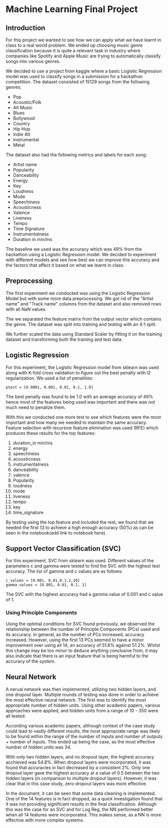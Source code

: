 # Machine Learning Final Project

## Introduction

For this project we wanted to see how we can apply what we have learnt in class to a real world problem.
We ended up choosing music genre classification because it is quite a relevant task in industry where companies like Spotify and Apple Music are trying to automatically classify songs into various genres.

We decided to use a project from kaggle where a basic Logistic Regression model was used to classify songs in a submission for a hackathon competition. The dataset consisted of 15129 songs from the following genres:

-   Pop
-   Acoustic/Folk
-   Alt Music
-   Blues
-   Bollywood
-   Country
-   Hip Hop
-   Indie Alt
-   Instrumental
-   Metal

The dataset also had the following metrics and labels for each song:

-   Artist name
-   Popularity
-   Danceability
-   Energy
-   Key
-   Loudness
-   Mode
-   Speechiness
-   Acousticness
-   Valence
-   Liveness
-   Tempo
-   Time Signature
-   Instrumentalness
-   Duration in min/ms

The baseline we used was the accuracy which was 49% from the hackathon using a Logistic Regression model. We decided to experiment with different models and see how best we can improve this accuracy and the factors that affect it based on what we learnt in class.

## Preprocessing

The first experiment we conducted was using the Logistic Regression Model but with some more data preprocessing. We got rid of the "Artist name" and "Track name" columns from the dataset and also removed rows with all NaN values.

The we separated the feature matrix from the output vector which contains the genre. The dataset was split into training and testing with an 4:1 split.

We further scaled the data using Standard Scaler by fitting it on the training dataset and transforming both the training and test data.

## Logistic Regression

For this experiment, the Logistic Regression model from sklearn was used along with K-fold cross validation to figure out the best penalty with l2 regularization. We used a list of penalities:

```
ptest = [0.0001, 0.001, 0.01, 0.1, 1.0]
```

The best penatly was found to be 1.0 with an average accuracy of 49% hence most of the features being used was important and there was not much need to penalize them.

With this we conducted one more test to see which features were the most important and how many we needed to maintain the same accuracy. Feature selection with recursive feature elimination was used (RFE) which produces these results for the top features:

1. duration_in min/ms
2. energy
3. speechiness
4. acousticness
5. instrumentalness
6. danceability
7. valence
8. Popularity
9. loudness
10. mode
11. liveness
12. tempo
13. key
14. time_signature

By testing using the top feature and included the rest, we found that we needed the first 13 to achieve a high enough accuracy (50%) as can be seen in the notebook(add link to notebook here).

## Support Vector Classification (SVC)

For this experiment, SVC from sklearn was used. Different values of the parameters c and gamma were tested to find the SVC with the highest test accuracy.
The list of gamma and c values are as follows:
```
c_values = [0.001, 0.01,0.1,1,10]
gamma_values = [0.001, 0.01, 0.1, 1]
```
The SVC with the highest accuracy had a gamma value of 0.001 and c value of 1.

### Using Principle Components

Using the optimal conditions for SVC found previously, we observed the relationship between the number of Principle Components (PCs) used and its accuracy.
In general, as the number of PCs increased, accuracy increased. However, using the first 13 PCs seemed to have a minor improvement over using all 14; an accuracy of 51.6% against 51.2%. Whilst this change may be too minor to deduce anything conclusive from, it may also indicate that there is an input feature that is being harmful to the accuracy of the system.

## Neural Network

A nerual network was then implemented, utilizing two hidden layers, and one dropout layer. Multiple rounds of testing was done in order to achieve the most effective neural network. The first was to identify the most appropriate number of hidden units. Using other academic papers, various approaches were applied, and hidden units from a range of 10 - 350 were all tested.

According various academic papers, although context of the case study could lead to vastly different results, the most appropriate range was likely to be found within the range of the number of inputs and number of outputs + number of inputs. This ended up being the case, as the most effective number of hidden units was 34.

With only two hidden layers, and no dropout layer, the highest accuracy acchieved was 54.8%. When dropout layers were incorporated, it was found that accuracies in fact decreased by a consistent 2%. Only one dropout layer gave the highest accuracy at a value of 0.5 between the two hidden layers (in comparison to multiple dropout layers). However, it was clear that in this case study, zero dropout layers was more effective.

In the document, it can be seen that some data cleaning is implemented. One of the 14 features is in fact dropped, as a quick investigation found that it was not providing significant results in the final classification. Although this was the case for an SVC and for Log Reg, the NN performed better when all 14 features were incorporated. This makes sense, as a NN is more effective with more complex systems.
